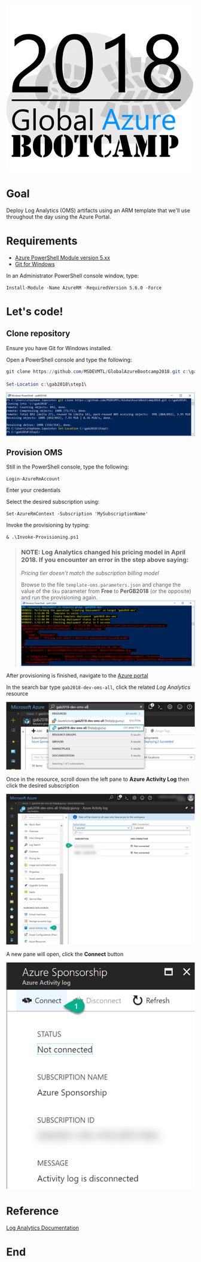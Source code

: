 ![gablogo][gablogo]
# Goal
Deploy Log Analytics (OMS) artifacts using an ARM template that we'll use throughout the day using the Azure Portal.

# Requirements
* [Azure PowerShell Module version 5.xx](https://docs.microsoft.com/en-us/powershell/azure/install-azurerm-ps?view=azurermps-5.7.0)
* [Git for Windows](https://git-scm.com/download/win)

In an Administrator PowerShell console window, type:

`Install-Module -Name AzureRM -RequiredVersion 5.6.0 -Force`

# Let's code!
## Clone repository
Ensure you have Git for Windows installed.

Open a PowerShell console and type the following:

``` powershell
git clone https://github.com/MSDEVMTL/GlobalAzureBootcamp2018.git c:\gab2018\

Set-Location c:\gab2018\step1\
```
![git-clone-repository][git-clone-repository]

## Provision OMS
Still in the PowerShell console, type the following:

`Login-AzureRmAccount`

Enter your credentials

Select the desired subscription using:

`Set-AzureRmContext -Subscription 'MySubscriptionName'`

Invoke the provisioning by typing:

`& .\Invoke-Provisioning.ps1`

> ### NOTE: Log Analytics changed his pricing model in April 2018. If you encounter an error in the step above saying:
> 
> *Pricing tier doesn't match the subscription billing model*
>
> Browse to the file `template-oms.parameters.json` and change the value of the `Sku` parameter from **Free** to **PerGB2018** (or the opposite) and run the provisioning again.
![log-analyics-new-pricing-model-error][log-analyics-new-pricing-model-error]


After provisioning is finished, navigate to the [Azure portal](https://portal.azure.com)

In the search bar type `gab2018-dev-oms-all`, click the related *Log Analytics* resource

![search-oms-in-portal][search-oms-in-portal]

Once in the resource, scroll down the left pane to **Azure Activity Log** then click the desired subscription

![browse-to-subscription-to-connect][browse-to-subscription-to-connect]

A new pane will open, click the **Connect** button

![connect-subscription-to-log-analytics][connect-subscription-to-log-analytics]

# Reference
[Log Analytics Documentation](https://docs.microsoft.com/en-us/azure/log-analytics/)

# End

[gablogo]: ../media/logo-2018-500x444.png "Global Azure Bootcamp logo"
[search-oms-in-portal]: media/search-oms-in-portal.png "Search for OMS in Azure portal"
[browse-to-subscription-to-connect]: media/browse-to-subscription-to-connect.png "Navigate to subscription to connect to Log Analytics"
[connect-subscription-to-log-analytics]: media/connect-subscription-to-log-analytics.png "Connect subscription to Log Analytics"
[log-analyics-new-pricing-model-error]: media/log-analyics-new-pricing-model-error.png "Error when provisioning Free sku under April 2018 new pricing model"
[git-clone-repository]: media/git-clone-repository.png "Git clone MSDEVMTL GAB 2018 repository"